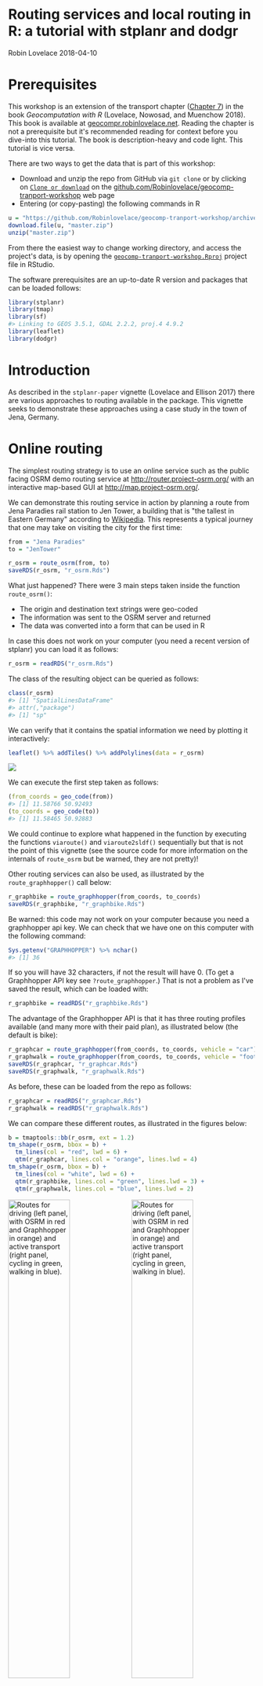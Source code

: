 Routing services and local routing in R: a tutorial with stplanr and dodgr
================
Robin Lovelace
2018-04-10

Prerequisites
=============

This workshop is an extension of the transport chapter ([Chapter 7](http://geocompr.robinlovelace.net/transport.html)) in the book *Geocomputation with R* (Lovelace, Nowosad, and Muenchow 2018). This book is available at [geocompr.robinlovelace.net](http://geocompr.robinlovelace.net). Reading the chapter is not a prerequisite but it's recommended reading for context before you dive-into this tutorial. The book is description-heavy and code light. This tutorial is vice versa.

There are two ways to get the data that is part of this workshop:

-   Download and unzip the repo from GitHub via `git clone` or by clicking on [`Clone or download`](https://github.com/Robinlovelace/geocomp-tranport-workshop/archive/master.zip) on the [github.com/Robinlovelace/geocomp-tranport-workshop](https://github.com/Robinlovelace/geocomp-tranport-workshop) web page
-   Entering (or copy-pasting) the following commands in R

``` r
u = "https://github.com/Robinlovelace/geocomp-tranport-workshop/archive/master.zip"
download.file(u, "master.zip")
unzip("master.zip")
```

From there the easiest way to change working directory, and access the project's data, is by opening the [`geocomp-tranport-workshop.Rproj`](https://github.com/Robinlovelace/geocomp-tranport-workshop/blob/master/geocomp-tranport-workshop.Rproj) project file in RStudio.

The software prerequisites are an up-to-date R version and packages that can be loaded follows:

``` r
library(stplanr)
library(tmap)
library(sf)
#> Linking to GEOS 3.5.1, GDAL 2.2.2, proj.4 4.9.2
library(leaflet)
library(dodgr)
```

Introduction
============

As described in the `stplanr-paper` vignette (Lovelace and Ellison 2017) there are various approaches to routing available in the package. This vignette seeks to demonstrate these approaches using a case study in the town of Jena, Germany.

Online routing
==============

The simplest routing strategy is to use an online service such as the public facing OSRM demo routing service at <http://router.project-osrm.org/> with an interactive map-based GUI at <http://map.project-osrm.org/>.

We can demonstrate this routing service in action by planning a route from Jena Paradies rail station to Jen Tower, a building that is "the tallest in Eastern Germany" according to [Wikipedia](https://en.wikipedia.org/wiki/JenTower). This represents a typical journey that one may take on visiting the city for the first time:

``` r
from = "Jena Paradies"
to = "JenTower"
```

``` r
r_osrm = route_osrm(from, to)
saveRDS(r_osrm, "r_osrm.Rds")
```

What just happened? There were 3 main steps taken inside the function `route_osrm()`:

-   The origin and destination text strings were geo-coded
-   The information was sent to the OSRM server and returned
-   The data was converted into a form that can be used in R

In case this does not work on your computer (you need a recent version of stplanr) you can load it as follows:

``` r
r_osrm = readRDS("r_osrm.Rds")
```

The class of the resulting object can be queried as follows:

``` r
class(r_osrm)
#> [1] "SpatialLinesDataFrame"
#> attr(,"package")
#> [1] "sp"
```

We can verify that it contains the spatial information we need by plotting it interactively:

``` r
leaflet() %>% addTiles() %>% addPolylines(data = r_osrm)
```

![](README_files/figure-markdown_github/unnamed-chunk-7-1.png)

We can execute the first step taken as follows:

``` r
(from_coords = geo_code(from))
#> [1] 11.58766 50.92493
(to_coords = geo_code(to))
#> [1] 11.58465 50.92883
```

We could continue to explore what happened in the function by executing the functions `viaroute()` and `viaroute2sldf()` sequentially but that is not the point of this vignette (see the source code for more information on the internals of `route_osrm` but be warned, they are not pretty)!

Other routing services can also be used, as illustrated by the `route_graphhopper()` call below:

``` r
r_graphbike = route_graphhopper(from_coords, to_coords)
saveRDS(r_graphbike, "r_graphbike.Rds")
```

Be warned: this code may not work on your computer because you need a graphhopper api key. We can check that we have one on this computer with the following command:

``` r
Sys.getenv("GRAPHHOPPER") %>% nchar()
#> [1] 36
```

If so you will have 32 characters, if not the result will have 0. (To get a Graphhopper API key see `?route_graphhopper`.) That is not a problem as I've saved the result, which can be loaded with:

``` r
r_graphbike = readRDS("r_graphbike.Rds")
```

The advantage of the Graphhopper API is that it has three routing profiles available (and many more with their paid plan), as illustrated below (the default is bike):

``` r
r_graphcar = route_graphhopper(from_coords, to_coords, vehicle = "car")
r_graphwalk = route_graphhopper(from_coords, to_coords, vehicle = "foot")
saveRDS(r_graphcar, "r_graphcar.Rds")
saveRDS(r_graphwalk, "r_graphwalk.Rds")
```

As before, these can be loaded from the repo as follows:

``` r
r_graphcar = readRDS("r_graphcar.Rds")
r_graphwalk = readRDS("r_graphwalk.Rds")
```

We can compare these different routes, as illustrated in the figures below:

``` r
b = tmaptools::bb(r_osrm, ext = 1.2)
tm_shape(r_osrm, bbox = b) +
  tm_lines(col = "red", lwd = 6) +
  qtm(r_graphcar, lines.col = "orange", lines.lwd = 4)
tm_shape(r_osrm, bbox = b) +
  tm_lines(col = "white", lwd = 6) +
  qtm(r_graphbike, lines.col = "green", lines.lwd = 3) +
  qtm(r_graphwalk, lines.col = "blue", lines.lwd = 2)
```

<img src="README_files/figure-markdown_github/routes-1.png" alt="Routes for driving (left panel, with OSRM in red and Graphhopper in orange) and active transport (right panel, cycling in green, walking in blue)." width="50%" /><img src="README_files/figure-markdown_github/routes-2.png" alt="Routes for driving (left panel, with OSRM in red and Graphhopper in orange) and active transport (right panel, cycling in green, walking in blue)." width="50%" />
<p class="caption">
Routes for driving (left panel, with OSRM in red and Graphhopper in orange) and active transport (right panel, cycling in green, walking in blue).
</p>

The results show a diversity of route options. We can make the following generalisations:

-   Motorised routes tend to be more circuitous
-   Routes for the same mode can be very different depending on which weighting profile is used
-   Walking and cycling routes tend to be similar, although walking routes tend to be more direct as they can pass through steps etc.

There are some major limitations associated with online routing:

-   It is slow
-   It can be expensive
-   It's not conducive to reproducibility - the service may change and you need an API key
-   You do not have control over the weighting profiles (this can be good and bad)

To overcome these limitations we can do local routing.

Local routing
=============

To do local routing you need a route network, e.g. as provided by the following commands:

``` r
library(osmdata)
bb_jena = getbb("Jena")
osm_jena = opq(bbox = bb_jena) %>% 
  add_osm_feature("highway", "prim|second|cycle", value_exact = FALSE) %>% 
  osmdata_sf()
summary(osm_jena)
ways = osm_jena$osm_lines
write_sf(ways, "ways.geojson")
```

To save time we've saved the result, which can be loaded as follows from the vignettes folder:

``` r
ways = read_sf("ways.geojson")
```

Let's check if this is a reasonable representation of Jena's route network:

``` r
leaflet() %>% addTiles() %>% addPolylines(data = ways)
```

![](README_files/figure-markdown_github/unnamed-chunk-16-1.png)

Clearly it's a very simplified route network. A more comprehensive network could be created by altering the arguments passed to `add_osm_feature`, e.g. to simply `add_osm_feature("highway")`. We deliberately use a subset of the network for teaching. Now, how do we find routes along it?

``` r
ways_sln = SpatialLinesNetwork(ways)
slotNames(ways_sln)
#> [1] "sl"          "g"           "nb"          "weightfield"
weightfield(ways_sln)
#> [1] "length"
class(ways_sln@g)
#> [1] "igraph"
```

``` r
g = ways_sln@g
e = igraph::edge_betweenness(ways_sln@g)
lwd = e / mean(e)
plot(ways_sln@sl$geometry, lwd = lwd)
```

![](README_files/figure-markdown_github/unnamed-chunk-18-1.png)

``` r
leaflet() %>% addProviderTiles("OpenStreetMap.BlackAndWhite") %>%
  addPolylines(data = ways_sln@sl, weight = lwd * 5)
```

![](README_files/figure-markdown_github/unnamed-chunk-19-1.png)

What has just happened? Well this is a workshop that aims to teach how to learn so this is a question for you to answer. Here are some clues:

-   `?igraph::edge_betweenness`
-   Google "graph betweenness"
-   Take a look at the paper Cooper (2017)
-   Ask the sub-question: how does this relate to routing single lines above?

Anothe way to acheive a similar result is with the **dodgr** package:

``` r
ways_dg = weight_streetnet(ways)
summary(ways_dg)
#>     geom_num         edge_id        from_id             from_lon    
#>  Min.   :   1.0   Min.   :    1   Length:18170       Min.   :11.41  
#>  1st Qu.: 339.0   1st Qu.: 4543   Class :character   1st Qu.:11.54  
#>  Median : 652.0   Median : 9086   Mode  :character   Median :11.60  
#>  Mean   : 706.4   Mean   : 9086                      Mean   :11.60  
#>  3rd Qu.:1062.0   3rd Qu.:13628                      3rd Qu.:11.68  
#>  Max.   :1561.0   Max.   :18170                      Max.   :11.77  
#>     from_lat        to_id               to_lon          to_lat     
#>  Min.   :50.76   Length:18170       Min.   :11.41   Min.   :50.76  
#>  1st Qu.:50.87   Class :character   1st Qu.:11.54   1st Qu.:50.87  
#>  Median :50.93   Mode  :character   Median :11.60   Median :50.93  
#>  Mean   :50.93                      Mean   :11.60   Mean   :50.93  
#>  3rd Qu.:51.01                      3rd Qu.:11.68   3rd Qu.:51.01  
#>  Max.   :51.11                      Max.   :11.77   Max.   :51.11  
#>        d              d_weighted          highway         
#>  Min.   :0.000557   Min.   :    0.001   Length:18170      
#>  1st Qu.:0.014026   1st Qu.:    0.018   Class :character  
#>  Median :0.024300   Median :    0.031   Mode  :character  
#>  Mean   :0.039564   Mean   :   27.618                     
#>  3rd Qu.:0.045741   3rd Qu.:    0.061                     
#>  Max.   :0.890253   Max.   :10734.315                     
#>     way_id            component     
#>  Length:18170       Min.   : 1.000  
#>  Class :character   1st Qu.: 1.000  
#>  Mode  :character   Median : 1.000  
#>                     Mean   : 2.511  
#>                     3rd Qu.: 1.000  
#>                     Max.   :43.000
```

This shows that there are 18,000+ edges just in that subset of ways in a small town. This should explain why we're not using the complete route network!

In any case, we can find the fastest route between any 2 'node' points (lets say edge 9 and 9,000) on the graph as follows:

``` r
dp = dodgr_paths(ways_dg, from = "9", to = "9000")
str(dp)
#> List of 1
#>  $ 9:List of 1
#>   ..$ 9-9000: chr [1:551] "5977" "5978" "5979" "5308" ...
```

The result is a character of IDs representing the shortest path. Join them together into a spatial object with:

``` r
verts <- dodgr_vertices(ways_dg)
path1 <- verts[match(dp[[1]][[1]], verts$id), ]
head(path1)
#>         id        x        y component    n
#> 10950 5977 11.59390 50.87692         1 5976
#> 10951 5978 11.59395 50.87697         1 5977
#> 10952 5979 11.59400 50.87704         1 5978
#> 9675  5308 11.59404 50.87712         1 5307
#> 9688  5317 11.59408 50.87722         1 5316
#> 9690  5318 11.59411 50.87730         1 5317
```

The path can be visualised as follows:

``` r
leaflet() %>% addTiles() %>% addCircles(path1$x, path1$y)
```

![](README_files/figure-markdown_github/unnamed-chunk-23-1.png)

How can we convert this into a spatial network again? To do so we can do routing on an industrial scale, using the bicycle weighting profile as follows:

``` r
from <- sample(ways_dg$from_id, size = 100)
to <- sample(ways_dg$to_id, size = 100)
flows <- matrix(rep(1, length(from) * length(to)),
                 nrow = length(from))
graph_f <- dodgr_flows_aggregate(ways_dg, from, to, flows = flows,
                                 wt_profile = "bicycle")
head(graph_f)
#>   geom_num edge_id from_id from_lon from_lat to_id   to_lon   to_lat
#> 1        1       1       1 11.58286 50.92301     2 11.58280 50.92285
#> 2        1       2       2 11.58280 50.92285     1 11.58286 50.92301
#> 3        1       3       2 11.58280 50.92285     3 11.58137 50.92114
#> 4        1       4       3 11.58137 50.92114     2 11.58280 50.92285
#> 5        1       5       3 11.58137 50.92114     4 11.58129 50.92105
#> 6        1       6       4 11.58129 50.92105     3 11.58137 50.92114
#>            d d_weighted   highway  way_id component flow
#> 1 0.01764792 0.02205990 secondary 4934236         1  354
#> 2 0.01764792 0.02205990 secondary 4934236         1  334
#> 3 0.21501921 0.26877401 secondary 4934236         1  354
#> 4 0.21501921 0.26877401 secondary 4934236         1  334
#> 5 0.01215404 0.01519255 secondary 4934236         1  354
#> 6 0.01215404 0.01519255 secondary 4934236         1  334
```

The above code created a origin-destination dataset with 100 origins and 100 destinations and found the shortest path, for the bicycle road weight profile, of the 10,000 routes between them. Imagine how long all that routing would take using an on-line routing service. The code chunk below converts the results back into a spatial object, and plots it:

``` r
graph_undir <- merge_directed_flows (graph_f)
ways_dsf = dodgr_to_sf(net = graph_undir)
names(ways_dsf$dat)
#> [1] "geom_num"  "highway"   "way_id"    "component" "flow"
names(ways_dsf)
#> [1] "dat"   "geoms"
lwd2 = ways_dsf$dat$flow / mean(ways_dsf$dat$flow)
plot(ways_dsf$geoms, lwd = lwd2)
```

![](README_files/figure-markdown_github/unnamed-chunk-25-1.png)

Questions for further study:

-   How does **dodgr** work?
    -   Hint: see the [`dodgr` vignette](https://cran.r-project.org/web/packages/dodgr/vignettes/dodgr.html#6_shortest_paths) (Padgham and Peutschnig, n.d.)
-   How can more realistic flows between origin-destination pairs be generated?
    -   Hint: see Simini et al. (2012).

Acknowledgements
================

Many thanks to the developers of all the software used in this tutorial and Jannes Muenchow for hosting me in Jena.

For reproducibility, the package versions used for this tutorial are shown below (note the development versions are used in many cases):

``` r
devtools::session_info()
#> Session info -------------------------------------------------------------
#>  setting  value                       
#>  version  R version 3.4.4 (2018-03-15)
#>  system   x86_64, linux-gnu           
#>  ui       X11                         
#>  language en_GB:en                    
#>  collate  en_GB.UTF-8                 
#>  tz       Europe/London               
#>  date     2018-04-10
#> Packages -----------------------------------------------------------------
#>  package      * version    date       source                              
#>  assertthat     0.2.0      2017-04-11 cran (@0.2.0)                       
#>  backports      1.1.2      2017-12-13 CRAN (R 3.4.3)                      
#>  base         * 3.4.4      2018-03-16 local                               
#>  base64enc      0.1-3      2015-07-28 cran (@0.1-3)                       
#>  bindr          0.1.1      2018-03-13 CRAN (R 3.4.4)                      
#>  bindrcpp     * 0.2.2      2018-03-29 CRAN (R 3.4.4)                      
#>  bitops         1.0-6      2013-08-17 CRAN (R 3.4.1)                      
#>  boot           1.3-20     2017-07-30 CRAN (R 3.4.1)                      
#>  class          7.3-14     2015-08-30 CRAN (R 3.4.0)                      
#>  classInt       0.1-24     2017-04-16 cran (@0.1-24)                      
#>  coda           0.19-1     2016-12-08 cran (@0.19-1)                      
#>  codetools      0.2-15     2016-10-05 CRAN (R 3.3.1)                      
#>  colorspace     1.3-2      2016-12-14 CRAN (R 3.4.1)                      
#>  compiler       3.4.4      2018-03-16 local                               
#>  crosstalk      1.0.0      2016-12-21 cran (@1.0.0)                       
#>  curl           3.2        2018-03-28 CRAN (R 3.4.4)                      
#>  datasets     * 3.4.4      2018-03-16 local                               
#>  DBI            0.8        2018-03-02 cran (@0.8)                         
#>  deldir         0.1-15     2018-04-01 CRAN (R 3.4.4)                      
#>  devtools       1.13.5     2018-02-18 CRAN (R 3.4.4)                      
#>  dichromat      2.0-0      2013-01-24 CRAN (R 3.3.2)                      
#>  digest         0.6.15     2018-01-28 CRAN (R 3.4.3)                      
#>  dodgr        * 0.1.0.099  2018-04-10 Github (ATFutures/dodgr@94bbb8a)    
#>  dplyr          0.7.4      2017-09-28 CRAN (R 3.4.3)                      
#>  e1071          1.6-8      2017-02-02 cran (@1.6-8)                       
#>  evaluate       0.10.1     2017-06-24 CRAN (R 3.4.1)                      
#>  expm           0.999-2    2017-03-29 cran (@0.999-2)                     
#>  foreach        1.4.4      2017-12-12 CRAN (R 3.4.3)                      
#>  foreign        0.8-69     2017-06-21 CRAN (R 3.4.0)                      
#>  gdalUtils      2.0.1.7    2015-10-10 cran (@2.0.1.7)                     
#>  gdata          2.18.0     2017-06-06 cran (@2.18.0)                      
#>  geojsonlint    0.2.0      2016-11-03 cran (@0.2.0)                       
#>  geosphere      1.5-7      2017-11-05 CRAN (R 3.4.2)                      
#>  glue           1.2.0      2017-10-29 CRAN (R 3.4.2)                      
#>  gmodels        2.16.2     2015-07-22 cran (@2.16.2)                      
#>  graphics     * 3.4.4      2018-03-16 local                               
#>  grDevices    * 3.4.4      2018-03-16 local                               
#>  grid           3.4.4      2018-03-16 local                               
#>  gtools         3.5.0      2015-05-29 cran (@3.5.0)                       
#>  highr          0.6        2016-05-09 CRAN (R 3.3.2)                      
#>  htmltools      0.3.6      2017-04-28 cran (@0.3.6)                       
#>  htmlwidgets    1.0        2018-01-20 CRAN (R 3.4.3)                      
#>  httpuv         1.3.6.2    2018-03-02 CRAN (R 3.4.4)                      
#>  httr           1.3.1      2017-08-20 cran (@1.3.1)                       
#>  igraph         1.2.1      2018-03-10 cran (@1.2.1)                       
#>  iterators      1.0.9      2017-12-12 CRAN (R 3.4.3)                      
#>  jsonlite       1.5        2017-06-01 cran (@1.5)                         
#>  jsonvalidate   1.0.0      2016-06-13 cran (@1.0.0)                       
#>  KernSmooth     2.23-15    2015-06-29 CRAN (R 3.4.0)                      
#>  knitr          1.20       2018-02-20 cran (@1.20)                        
#>  lattice        0.20-35    2017-03-25 CRAN (R 3.3.3)                      
#>  leaflet      * 2.0.0      2018-04-09 Github (rstudio/leaflet@8d54fd4)    
#>  LearnBayes     2.15.1     2018-03-18 CRAN (R 3.4.4)                      
#>  lubridate      1.7.3      2018-02-27 cran (@1.7.3)                       
#>  lwgeom         0.1-5      2018-03-20 Github (r-spatial/lwgeom@389090c)   
#>  magrittr       1.5        2014-11-22 CRAN (R 3.3.2)                      
#>  maptools       0.9-2      2017-03-25 cran (@0.9-2)                       
#>  mapview        2.3.0      2018-01-30 cran (@2.3.0)                       
#>  MASS           7.3-49     2018-02-23 CRAN (R 3.4.3)                      
#>  Matrix         1.2-13     2018-04-02 CRAN (R 3.4.4)                      
#>  memoise        1.1.0      2017-04-21 CRAN (R 3.4.1)                      
#>  methods      * 3.4.4      2018-03-16 local                               
#>  mime           0.5        2016-07-07 CRAN (R 3.3.2)                      
#>  munsell        0.4.3      2016-02-13 CRAN (R 3.3.2)                      
#>  nlme           3.1-131.1  2018-02-16 CRAN (R 3.4.3)                      
#>  openxlsx       4.0.17     2017-03-23 CRAN (R 3.4.1)                      
#>  osmar          1.1-7      2013-11-21 cran (@1.1-7)                       
#>  osmdata        0.0.6.001  2018-03-20 Github (ropensci/osmdata@367a29c)   
#>  pillar         1.2.1      2018-02-27 CRAN (R 3.4.4)                      
#>  pkgconfig      2.0.1      2017-03-21 cran (@2.0.1)                       
#>  plyr           1.8.4      2016-06-08 CRAN (R 3.3.2)                      
#>  png            0.1-7      2013-12-03 cran (@0.1-7)                       
#>  R.methodsS3    1.7.1      2016-02-16 cran (@1.7.1)                       
#>  R.oo           1.21.0     2016-11-01 cran (@1.21.0)                      
#>  R.utils        2.6.0      2017-11-05 CRAN (R 3.4.2)                      
#>  R6             2.2.2      2017-06-17 cran (@2.2.2)                       
#>  raster         2.6-7      2017-11-13 CRAN (R 3.4.2)                      
#>  rbenchmark     1.0.0      2012-08-30 CRAN (R 3.4.3)                      
#>  RColorBrewer   1.1-2      2014-12-07 CRAN (R 3.3.2)                      
#>  Rcpp           0.12.16    2018-03-13 CRAN (R 3.4.4)                      
#>  RcppParallel   4.4.0      2018-03-02 CRAN (R 3.4.4)                      
#>  RCurl          1.95-4.10  2018-01-04 CRAN (R 3.4.3)                      
#>  rgdal          1.2-18     2018-03-17 CRAN (R 3.4.4)                      
#>  rgeos          0.3-26     2017-10-31 cran (@0.3-26)                      
#>  rlang          0.2.0.9001 2018-04-10 Github (r-lib/rlang@70d2d40)        
#>  rmapshaper     0.4.0      2018-04-05 Github (ateucher/rmapshaper@c3895d3)
#>  rmarkdown      1.9        2018-03-01 CRAN (R 3.4.4)                      
#>  rprojroot      1.3-2      2018-01-03 CRAN (R 3.4.3)                      
#>  rvest          0.3.2      2016-06-17 CRAN (R 3.3.2)                      
#>  satellite      1.0.1      2017-10-18 CRAN (R 3.4.2)                      
#>  scales         0.5.0.9000 2017-11-06 Github (hadley/scales@d767915)      
#>  sf           * 0.6-2      2018-04-09 Github (r-spatial/sf@b7de234)       
#>  shiny          1.0.5      2017-08-23 CRAN (R 3.4.1)                      
#>  sp             1.2-7      2018-01-19 cran (@1.2-7)                       
#>  spData         0.2.8.4    2018-04-03 Github (nowosad/spData@028447b)     
#>  spDataLarge    0.2.6.1    2018-04-03 Github (nowosad/spDataLarge@1ff264f)
#>  spdep          0.7-7      2018-04-03 CRAN (R 3.4.4)                      
#>  splines        3.4.4      2018-03-16 local                               
#>  stats        * 3.4.4      2018-03-16 local                               
#>  stats4         3.4.4      2018-03-16 local                               
#>  stplanr      * 0.2.3.9000 2018-04-10 Github (ropensci/stplanr@4b8abda)   
#>  stringi        1.1.7      2018-03-12 CRAN (R 3.4.4)                      
#>  stringr        1.3.0      2018-02-19 cran (@1.3.0)                       
#>  tibble         1.4.2      2018-01-22 cran (@1.4.2)                       
#>  tmap         * 2.0        2018-04-09 Github (mtennekes/tmap@32ab9d9)     
#>  tmaptools      2.0        2018-04-07 Github (mtennekes/tmaptools@01d1e9f)
#>  tools          3.4.4      2018-03-16 local                               
#>  udunits2       0.13       2016-11-17 cran (@0.13)                        
#>  units          0.5-1      2018-01-08 cran (@0.5-1)                       
#>  utils        * 3.4.4      2018-03-16 local                               
#>  V8             1.5        2017-04-25 cran (@1.5)                         
#>  viridisLite    0.3.0      2018-02-01 cran (@0.3.0)                       
#>  webshot        0.5.0      2017-11-29 CRAN (R 3.4.2)                      
#>  withr          2.1.2      2018-04-07 Github (jimhester/withr@79d7b0d)    
#>  XML            3.98-1.10  2018-02-19 cran (@3.98-1.)                     
#>  xml2           1.2.0      2018-01-24 CRAN (R 3.4.3)                      
#>  xtable         1.8-2      2016-02-05 cran (@1.8-2)                       
#>  yaml           2.1.18     2018-03-08 CRAN (R 3.4.4)
```

References
==========

Cooper, Crispin H.V. 2017. “Using Spatial Network Analysis to Model Pedal Cycle Flows, Risk and Mode Choice.” *Journal of Transport Geography* 58 (January): 157–65. doi:[10.1016/j.jtrangeo.2016.12.003](https://doi.org/10.1016/j.jtrangeo.2016.12.003).

Lovelace, Robin, and Richard Ellison. 2017. “Stplanr: A Package for Transport Planning.” *The R Journal*. <https://github.com/ropensci/stplanr>.

Lovelace, Robin, Jakub Nowosad, and Jannes Muenchow. 2018. *Geocomputation with R*.

Padgham, Mark, and Andreas Peutschnig. n.d. *Dodgr: Distances on Directed Graphs*. <https://github.com/ATFutures/dodgr>.

Simini, Filippo, Marta C Gonz’alez, Amos Maritan, and Albert-L’aszl’o Barab’asi. 2012. “A Universal Model for Mobility and Migration Patterns.” *Nature*, February, 8–12. doi:[10.1038/nature10856](https://doi.org/10.1038/nature10856).
